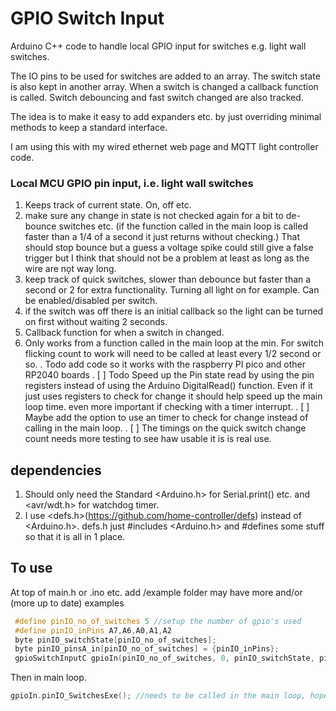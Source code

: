 # GPIO Switch Input

Arduino C++ code to handle local GPIO input for switches e.g. light wall switches.

The IO pins to be used for switches are added to an array. The switch state is also kept in another array. When a switch is changed a callback function is called. Switch debouncing and fast switch changed are also tracked.

The idea is to make it easy to add expanders etc. by just overriding minimal methods to keep a standard interface.

I am using this with my wired ethernet web page and MQTT light controller code.

### Local MCU GPIO pin input, i.e. light wall switches

1. Keeps track of current state. On, off etc.
2. make sure any change in state is not checked again for a bit to de-bounce switches etc. (if the function called in the main loop is called faster than a 1/4 of a second it just returns without checking.) That should stop bounce but a guess a voltage spike could still give a false trigger but I think that should not be a problem at least as long as the wire are nọ̣̣t way long.
3. keep track of quick switches, slower than debounce but faster than a second or 2 for extra functionality. Turning all light on for example. Can be enabled/disabled per switch.
4. if the switch was off there is an initial callback so the light can be turned on first without waiting 2 seconds.
5. Callback function for when a switch in changed.
6. Only works from a function called in the main loop at the min. For switch flicking count to work will need to be called at least every 1/2 second or   so.
. Todo add code so it works with the raspberry PI pico and other RP2040 boards
. [ ] Todo Speed up the Pin state read by using the pin registers instead of using the Arduino DigitalRead() function. Even if it just uses registers to check for change it should help speed up the main loop time. even more important if checking with a timer interrupt.
. [ ] Maybe add the option to use an timer to check for change instead of calling in the main loop.
. [ ] The timings on the quick switch change count needs more testing to see haw usable it is is real use.

## dependencies

1. Should only need the Standard <Arduino.h> for Serial.print() etc. and <avr/wdt.h> for watchdog timer.
2. I use <defs.h>(<https://github.com/home-controller/defs>) instead of <Arduino.h>. defs.h just #includes <Arduino.h> and #defines some stuff so that it is all in 1 place.

## To use

At top of main.h or .ino etc. add
/example folder may have more and/or (more up to date) examples

```c++
 #define pinIO_no_of_switches 5 //setup the number of gpio's used
 #define pinIO_inPins A7,A6,A0,A1,A2
 byte pinIO_switchState[pinIO_no_of_switches]; 
 byte pinIO_pinsA_in[pinIO_no_of_switches] = {pinIO_inPins};
 gpioSwitchInputC gpioIn(pinIO_no_of_switches, 0, pinIO_switchState, pinIO_pinsA_in);
```

 Then in main loop.

```c++
gpioIn.pinIO_SwitchesExe(); //needs to be called in the main loop, hopefully at least every 1/4 second or may mess up switch flick count.
```
